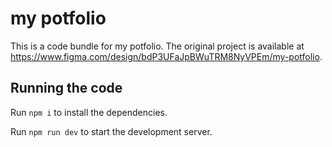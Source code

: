 
  # my potfolio

  This is a code bundle for my potfolio. The original project is available at https://www.figma.com/design/bdP3UFaJpBWuTRM8NyVPEm/my-potfolio.

  ## Running the code

  Run `npm i` to install the dependencies.

  Run `npm run dev` to start the development server.
  